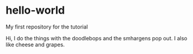 # hello-world
My first repository for the tutorial

Hi, I do the things with the doodlebops and the smhargens pop out. I also like cheese and grapes.

